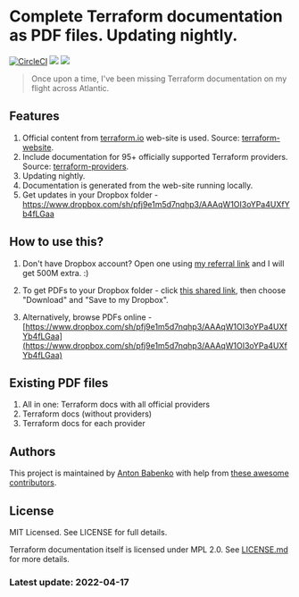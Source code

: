 # Complete Terraform documentation as PDF files. Updating nightly.

[![CircleCI](https://circleci.com/gh/antonbabenko/terraform-docs-as-pdf.svg?style=svg&circle-token=9e5321eb98d9d47cda7ef4209e287f56c25a702a)](https://circleci.com/gh/antonbabenko/terraform-docs-as-pdf)
![](https://img.shields.io/github/repo-size/antonbabenko/terraform-docs-as-pdf.svg)
![](https://img.shields.io/github/last-commit/antonbabenko/terraform-docs-as-pdf.svg)

> Once upon a time, I've been missing Terraform documentation on my flight across Atlantic.

## Features

1. Official content from [terraform.io](https://terraform.io/) web-site is used. Source: [terraform-website](https://github.com/hashicorp/terraform-website).
1. Include documentation for 95+ officially supported Terraform providers. Source: [terraform-providers](https://github.com/terraform-providers).
1. Updating nightly.
1. Documentation is generated from the web-site running locally.
1. Get updates in your Dropbox folder - https://www.dropbox.com/sh/pfj9e1m5d7nqhp3/AAAqW1OI3oYPa4UXfYb4fLGaa

## How to use this?

1. Don't have Dropbox account? Open one using [my referral link](https://db.tt/5Bhs91K9Wb) and I will get 500M extra. :)

1. To get PDFs to your Dropbox folder - click [this shared link](https://www.dropbox.com/sh/pfj9e1m5d7nqhp3/AAAqW1OI3oYPa4UXfYb4fLGaa), then choose "Download" and "Save to my Dropbox".

1. Alternatively, browse PDFs online - [https://www.dropbox.com/sh/pfj9e1m5d7nqhp3/AAAqW1OI3oYPa4UXfYb4fLGaa](https://www.dropbox.com/sh/pfj9e1m5d7nqhp3/AAAqW1OI3oYPa4UXfYb4fLGaa)

## Existing PDF files

1. All in one: Terraform docs with all official providers
1. Terraform docs (without providers)
1. Terraform docs for each provider

## Authors

This project is maintained by [Anton Babenko](https://github.com/antonbabenko) with help from [these awesome contributors](https://github.com/antonbabenko/terraform-docs-as-pdf/graphs/contributors).

## License

MIT Licensed. See LICENSE for full details.

Terraform documentation itself is licensed under MPL 2.0. See [LICENSE.md](https://github.com/hashicorp/terraform-website/blob/master/LICENSE.md) for more details.

### Latest update: 2022-04-17
